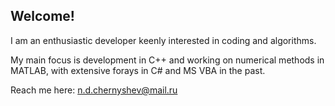 ## Welcome!

I am an enthusiastic developer keenly interested in coding and algorithms.

My main focus is development in C++ and working on numerical methods in MATLAB, with extensive forays in C# and MS VBA in the past.

Reach me here: [n.d.chernyshev@mail.ru](n.d.chernyshev+github@mail.ru)

<!--
**kNDC/kNDC** is a ✨ _special_ ✨ repository because its `README.md` (this file) appears on your GitHub profile.

Here are some ideas to get you started:

- 🔭 I’m currently working on ...
- 🌱 I’m currently learning ...
- 👯 I’m looking to collaborate on ...
- 🤔 I’m looking for help with ...
- 💬 Ask me about ...
- 📫 How to reach me: ...
- 😄 Pronouns: ...
- ⚡ Fun fact: ...
-->
